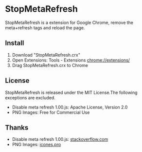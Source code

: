 StopMetaRefresh
===============

StopMetaRefresh is a extension for Google Chrome, remove the meta+refresh tags and reload the page.

## Install
1. Download "StopMetaRefresh.crx"
2. Open Extensions: Tools - Extensions [chrome://extensions/](chrome://extensions/)
3. Drag StopMetaRefresh.crx to Chrome

## License
StopMetaRefresh is released under the MIT License.The following exceptions are excluded.

* Disable meta refresh 1.00.js: Apache License, Version 2.0
* PNG Images: Free for Commercial Use

## Thanks
* Disable meta refresh 1.00.js: [stackoverflow.com](http://stackoverflow.com/questions/3252743/using-javascript-to-override-or-disable-meta-refresh-tag/13656851#13656851)
* PNG Images: [icones.pro](http://icones.pro/en/block-2-png-image.html)

